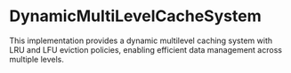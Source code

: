 # DynamicMultiLevelCacheSystem
This implementation provides a dynamic multilevel caching system with LRU and LFU eviction policies, enabling efficient data management across multiple levels.
